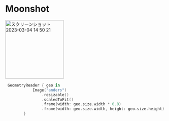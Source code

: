 # Moonshot

<img width="184" alt="スクリーンショット 2023-03-04 14 50 21" src="https://user-images.githubusercontent.com/47273077/222878535-f5b64164-ec3f-4371-9b20-389caa269008.png">

```swift
 GeometryReader { geo in
            Image("anders")
                .resizable()
                .scaledToFit()
                .frame(width: geo.size.width * 0.8)
                .frame(width: geo.size.width, height: geo.size.height)
        }
 ```
